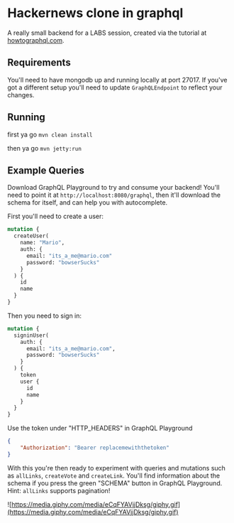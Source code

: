 # Hackernews clone in graphql
A really small backend for a LABS session, created via the tutorial at [howtographql.com](howtographql.com).

## Requirements
You'll need to have mongodb up and running locally at port 27017. If you've got a different setup you'll need to update `GraphQLEndpoint` to reflect your changes.

## Running
first ya go
`mvn clean install`

then ya go
`mvn jetty:run`

## Example Queries
Download GraphQL Playground to try and consume your backend! You'll need to point it at `http://localhost:8080/graphql`, then it'll download the schema for itself, and can help you with autocomplete. 

First you'll need to create a user:
```graphql
mutation {
  createUser(
    name: "Mario",
    auth: {
      email: "its_a_me@mario.com"
      password: "bowserSucks"
    }
  ) {
    id
    name
  }
}
```

Then you need to sign in:
```graphql
mutation {
  signinUser(
    auth: {
      email: "its_a_me@mario.com",
      password: "bowserSucks"
    }
  ) {
    token
    user {
      id
      name
    }
  }
}
```

Use the token under "HTTP_HEADERS" in GraphQL Playground
```json
{
    "Authorization": "Bearer replacemewiththetoken"
}
```

With this you're then ready to experiment with queries and mutations such as `allLinks`, `createVote` and `createLink`. You'll find information about the schema if you press the green "SCHEMA" button in GraphQL Playground. Hint: `allLinks` supports pagination!

![https://media.giphy.com/media/eCqFYAVjjDksg/giphy.gif](https://media.giphy.com/media/eCqFYAVjjDksg/giphy.gif)
